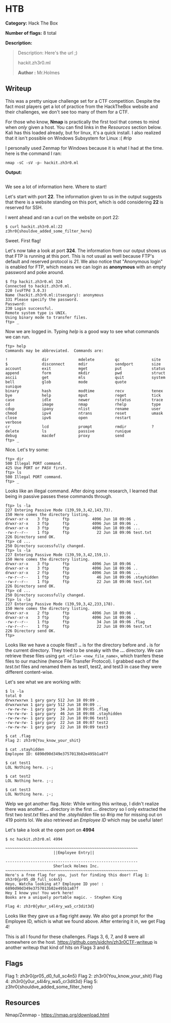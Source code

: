 # HTB
**Category:** Hack The Box

**Number of flags:** 8 total

**Description:**
> Description: Here's the url ;)
>
>   hackit.zh3r0.ml
>
> **Author :** Mr.Holmes


## Writeup
This was a pretty unique challenge set for a CTF competition. Despite the fact
most players get a lot of practice from the HackTheBox website and their
challenges, we don't see too many of them for a CTF.

For those who know, **Nmap** is practically the first tool that comes to mind when
*only* given a host. You can find links in the *Resources* section below. Kali
has this loaded already, but for linux, it's a quick install. I also realized that it
isn't possible on Windows Subsystem for Linux :( #rip

I personally used Zenmap for Windows because it is what I had at the time. here
is the command I ran:
```
nmap -sC -sV -p- hackit.zh3r0.ml
```

**Output:**
```

```

We see a lot of information here. Where to start!

Let's start with port **22**. The information given to us in the output suggests that
there is a website standing on this port, which is odd considering **22** is
reserved for SSH.

I went ahead and ran a curl on the website on port 22:
```
$ curl hackit.zh3r0.ml:22
z3hr0{shouldve_added_some_filter_here}
```

Sweet. First flag!

Let's now take a look at port **324**. The information from our output shows us
that FTP is running at this port. This is not usual as well because FTP's default
and reserved protocol is *21*. We also notice that "Anonymous login" is enabled
for FTP, which means we can login as **anonymous** with an empty password and
poke around.
```
$ ftp hackit.zh3r0.ml 324
Connected to hackit.zh3r0.ml.
220 (vsFTPd 3.0.3)
Name (hackit.zh3r0.ml:itsecgary): anonymous
331 Please specify the password.
Password:
230 Login successful.
Remote system type is UNIX.
Using binary mode to transfer files.
ftp> _
```

Now we are logged in. Typing *help* is a good way to see what commands we can run.
```
ftp> help
Commands may be abbreviated.  Commands are:

!               dir             mdelete         qc              site
$               disconnect      mdir            sendport        size
account         exit            mget            put             status
append          form            mkdir           pwd             struct
ascii           get             mls             quit            system
bell            glob            mode            quote           sunique
binary          hash            modtime         recv            tenex
bye             help            mput            reget           tick
case            idle            newer           rstatus         trace
cd              image           nmap            rhelp           type
cdup            ipany           nlist           rename          user
chmod           ipv4            ntrans          reset           umask
close           ipv6            open            restart         verbose
cr              lcd             prompt          rmdir           ?
delete          ls              passive         runique
debug           macdef          proxy           send
ftp> _
```

Nice. Let's try some:
```
ftp> dir
500 Illegal PORT command.
425 Use PORT or PASV first.
ftp> ls
500 Illegal PORT command.
ftp> _
```

Looks like an illegal command. After doing some research, I learned that being in
passive passes these commands through.
```
ftp> ls -la
227 Entering Passive Mode (139,59,3,42,143,73).
150 Here comes the directory listing.
drwxr-xr-x    3 ftp      ftp          4096 Jun 18 09:06 .
drwxr-xr-x    3 ftp      ftp          4096 Jun 18 09:06 ..
drwxr-xr-x    3 ftp      ftp          4096 Jun 18 09:06 ...
-rw-r--r--    1 ftp      ftp            22 Jun 18 09:06 test.txt
226 Directory send OK.
ftp> cd ...
250 Directory successfully changed.
ftp> ls -la
227 Entering Passive Mode (139,59,3,42,159,1).
150 Here comes the directory listing.
drwxr-xr-x    3 ftp      ftp          4096 Jun 18 09:06 .
drwxr-xr-x    3 ftp      ftp          4096 Jun 18 09:06 ..
drwxr-xr-x    2 ftp      ftp          4096 Jun 18 09:06 ...
-rw-r--r--    1 ftp      ftp            46 Jun 18 09:06 .stayhidden
-rw-r--r--    1 ftp      ftp            22 Jun 18 09:06 test.txt
226 Directory send OK.
ftp> cd ...
250 Directory successfully changed.
ftp> ls -la
227 Entering Passive Mode (139,59,3,42,233,178).
150 Here comes the directory listing.
drwxr-xr-x    2 ftp      ftp          4096 Jun 18 09:06 .
drwxr-xr-x    3 ftp      ftp          4096 Jun 18 09:06 ..
-rw-r--r--    1 ftp      ftp            34 Jun 18 09:06 .flag
-rw-r--r--    1 ftp      ftp            22 Jun 18 09:06 test.txt
226 Directory send OK.
ftp>
```

Looks like we have a couple files!! **..** is for the directory before and **.**
is for the current directory. They tried to be sneaky with the **...** directory.
We can retrieve these files using ` get <file> <new_file_name> `, which tranfers
these files to our machine (hence File Transfer Protocol). I grabbed each of the
*test.txt* files and renamed them as test1, test2, and test3 in case they were
different content-wise.

Let's see what we are working with:
```
$ ls -la
total 0
drwxrwxrwx 1 gary gary 512 Jun 18 09:09 .
drwxrwxrwx 1 gary gary 512 Jun 18 09:09 ..
-rw-rw-rw- 1 gary gary  34 Jun 18 09:05 .flag
-rw-rw-rw- 1 gary gary  46 Jun 18 09:08 .stayhidden
-rw-rw-rw- 1 gary gary  22 Jun 18 09:06 test1
-rw-rw-rw- 1 gary gary  22 Jun 18 09:07 test2
-rw-rw-rw- 1 gary gary  22 Jun 18 09:09 test3

$ cat .flag
Flag 2: zh3r0{You_know_your_shit}

$ cat .stayhidden
Employee ID: 6890d90d349e3757013b02e495b1a87f

$ cat test1
LOL Nothing here. ;-;

$ cat test2
LOL Nothing here. ;-;

$ cat test3
LOL Nothing here. ;-;
```

Welp we got another flag. *Note:* While writing this writeup, I didn't realize
there was another **...** directory in the first **...** directory so I only
extracted the first two *test.txt* files and the *.stayhidden* file so #rip me
for missing out on 419 points lol. We also retrieved an *Employee ID* which may
be useful later!

Let's take a look at the open port on **4994**

```
$ nc hackit.zh3r0.ml 4994

~~~~~~~~~~~~~~~~~~~~~~~~~~~~~~~~~~~~~~~~~~~~~~~~~~~~~~~~~~
                     ||Employee Entry||

----------------------------------------------------------
                     Sherlock Holmes Inc.
~~~~~~~~~~~~~~~~~~~~~~~~~~~~~~~~~~~~~~~~~~~~~~~~~~~~~~~~~~
Here's a free flag for you, just for finding this door! Flag 1: zh3r0{pr05_d0_full_sc4n5}
Heyo, Watcha looking at? Employee ID yoo! :
6890d90d349e3757013b02e495b1a87f
Hey I know you! You work here!
Books are a uniquely portable magic. - Stephen King

Flag 4: zh3r0{y0ur_s4l4ry_wa5_cr3dit3d}
```

Looks like they gave us a flag right away. We also got a prompt for the Employee
ID, which is what we found above. After entering it in, we get Flag 4!

This is all I found for these challenges. Flags 3, 6, 7, and 8 were all somewhere
on the host. https://github.com/sidchn/zh3r0CTF-writeup is another writeup that
kind of hits on Flags 3 and 6.


## Flags
Flag 1: zh3r0{pr05_d0_full_sc4n5}
Flag 2: zh3r0{You_know_your_shit}
Flag 4: zh3r0{y0ur_s4l4ry_wa5_cr3dit3d}
Flag 5: z3hr0{shouldve_added_some_filter_here}

## Resources
Nmap/Zenmap - https://nmap.org/download.html
